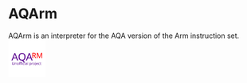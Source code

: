 # AQArm
AQArm is an interpreter for the AQA version of the Arm instruction set.
<img src="./AQArm.svg" style="height: 75px;">
